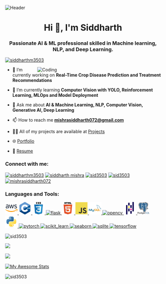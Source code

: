 ![Header](https://user-images.githubusercontent.com/74038190/225813708-98b745f2-7d22-48cf-9150-083f1b00d6c9.gif)
<h1 align="center">Hi 👋, I'm Siddharth</h1>
<h3 align="center">Passionate AI & ML professional skilled in Machine learning, NLP, and Deep Learning.</h3>

<p align="left"> <a href="https://twitter.com/siddharthm3503" target="blank"><img src="https://img.shields.io/twitter/follow/siddharthm3503?logo=twitter&style=for-the-badge" alt="siddharthm3503" /></a> </p>

<img align="right" alt="Coding" width="400" src="https://i.pinimg.com/originals/b7/cd/17/b7cd17abaea1ce1d21e2bb8c0d4cdd4e.jpg">

- 🔭 I’m currently working on **Real-Time Crop Disease Prediction and Treatment Recommendations**

- 🌱 I’m currently learning **Computer Vision with YOLO, Reinforcement Learning, MLOps and Model Deployment**

- 💬 Ask me about **AI & Machine Learning, NLP, Computer Vision, Generative AI, Deep Learning**

- 📫 How to reach me **mishrasiddharth072@gmail.com**

- 👨‍💻 All of my projects are available at [Projects](https://github.com/Sid3503?tab=repositories)

- 🌐  [Portfolio](https://siddharthmishra.vercel.app/)

- 📑 [Resume](https://drive.google.com/file/d/1OTKc4kSMxJjLeRRTrwR-dhNyTYgYkdQO/view?usp=sharing)


<h3 align="left">Connect with me:</h3>
<p align="left">
<a href="https://twitter.com/SiddharthM3503" target="blank"><img align="center" src="https://raw.githubusercontent.com/rahuldkjain/github-profile-readme-generator/master/src/images/icons/Social/twitter.svg" alt="siddharthm3503" height="30" width="40" /></a>
<a href="https://www.linkedin.com/in/siddharth-mishra-0a5227228/" target="blank"><img align="center" src="https://raw.githubusercontent.com/rahuldkjain/github-profile-readme-generator/master/src/images/icons/Social/linked-in-alt.svg" alt="siddharth mishra" height="30" width="40" /></a>
<a href="https://kaggle.com/Sid3503" target="blank"><img align="center" src="https://raw.githubusercontent.com/rahuldkjain/github-profile-readme-generator/master/src/images/icons/Social/kaggle.svg" alt="sid3503" height="30" width="40" /></a>
<a href="https://www.leetcode.com/Sid3503" target="blank"><img align="center" src="https://raw.githubusercontent.com/rahuldkjain/github-profile-readme-generator/master/src/images/icons/Social/leet-code.svg" alt="sid3503" height="30" width="40" /></a>
<a href="https://auth.geeksforgeeks.org/user/mishrasiddharth072" target="blank"><img align="center" src="https://raw.githubusercontent.com/rahuldkjain/github-profile-readme-generator/master/src/images/icons/Social/geeks-for-geeks.svg" alt="mishrasiddharth072" height="30" width="40" /></a>
</p>

<h3 align="left">Languages and Tools:</h3>
<p align="left"> <a href="https://aws.amazon.com" target="_blank" rel="noreferrer"> <img src="https://raw.githubusercontent.com/devicons/devicon/master/icons/amazonwebservices/amazonwebservices-original-wordmark.svg" alt="aws" width="40" height="40"/> </a> <a href="https://www.w3schools.com/cpp/" target="_blank" rel="noreferrer"> <img src="https://raw.githubusercontent.com/devicons/devicon/master/icons/cplusplus/cplusplus-original.svg" alt="cplusplus" width="40" height="40"/> </a> <a href="https://www.w3schools.com/css/" target="_blank" rel="noreferrer"> <img src="https://raw.githubusercontent.com/devicons/devicon/master/icons/css3/css3-original-wordmark.svg" alt="css3" width="40" height="40"/> </a> <a href="https://flask.palletsprojects.com/" target="_blank" rel="noreferrer"> <img src="https://www.vectorlogo.zone/logos/pocoo_flask/pocoo_flask-icon.svg" alt="flask" width="40" height="40"/> </a> <a href="https://www.w3.org/html/" target="_blank" rel="noreferrer"> <img src="https://raw.githubusercontent.com/devicons/devicon/master/icons/html5/html5-original-wordmark.svg" alt="html5" width="40" height="40"/> </a> <a href="https://developer.mozilla.org/en-US/docs/Web/JavaScript" target="_blank" rel="noreferrer"> <img src="https://raw.githubusercontent.com/devicons/devicon/master/icons/javascript/javascript-original.svg" alt="javascript" width="40" height="40"/> </a> <a href="https://www.mysql.com/" target="_blank" rel="noreferrer"> <img src="https://raw.githubusercontent.com/devicons/devicon/master/icons/mysql/mysql-original-wordmark.svg" alt="mysql" width="40" height="40"/> </a> <a href="https://opencv.org/" target="_blank" rel="noreferrer"> <img src="https://www.vectorlogo.zone/logos/opencv/opencv-icon.svg" alt="opencv" width="40" height="40"/> </a> <a href="https://pandas.pydata.org/" target="_blank" rel="noreferrer"> <img src="https://raw.githubusercontent.com/devicons/devicon/2ae2a900d2f041da66e950e4d48052658d850630/icons/pandas/pandas-original.svg" alt="pandas" width="40" height="40"/> </a> <a href="https://www.postgresql.org" target="_blank" rel="noreferrer"> <img src="https://raw.githubusercontent.com/devicons/devicon/master/icons/postgresql/postgresql-original-wordmark.svg" alt="postgresql" width="40" height="40"/> </a> <a href="https://www.python.org" target="_blank" rel="noreferrer"> <img src="https://raw.githubusercontent.com/devicons/devicon/master/icons/python/python-original.svg" alt="python" width="40" height="40"/> </a> <a href="https://pytorch.org/" target="_blank" rel="noreferrer"> <img src="https://www.vectorlogo.zone/logos/pytorch/pytorch-icon.svg" alt="pytorch" width="40" height="40"/> </a> <a href="https://scikit-learn.org/" target="_blank" rel="noreferrer"> <img src="https://upload.wikimedia.org/wikipedia/commons/0/05/Scikit_learn_logo_small.svg" alt="scikit_learn" width="40" height="40"/> </a> <a href="https://seaborn.pydata.org/" target="_blank" rel="noreferrer"> <img src="https://seaborn.pydata.org/_images/logo-mark-lightbg.svg" alt="seaborn" width="40" height="40"/> </a> <a href="https://www.sqlite.org/" target="_blank" rel="noreferrer"> <img src="https://www.vectorlogo.zone/logos/sqlite/sqlite-icon.svg" alt="sqlite" width="40" height="40"/> </a> <a href="https://www.tensorflow.org" target="_blank" rel="noreferrer"> <img src="https://www.vectorlogo.zone/logos/tensorflow/tensorflow-icon.svg" alt="tensorflow" width="40" height="40"/> </a> </p>

<p><img align="center" src="https://github-readme-stats.vercel.app/api/top-langs?username=sid3503&show_icons=true&locale=en&layout=compact" alt="sid3503" /></p>

![](http://github-profile-summary-cards.vercel.app/api/cards/profile-details?username=sid3503&theme=tokyonight)

![](http://github-profile-summary-cards.vercel.app/api/cards/repos-per-language?username=sid3503&theme=tokyonight)

[![My Awesome Stats](https://awesome-github-stats.azurewebsites.net/user-stats/sid3503?cardType=github&theme=ocean-dark&preferLogin=true&Border=C19CDD)](https://git.io/awesome-stats-card)

<p><img align="center" src="https://github-readme-streak-stats.herokuapp.com/?user=sid3503&" alt="sid3503" /></p>
